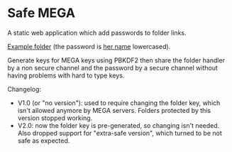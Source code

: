 # Safe MEGA

A static web application which add passwords to folder links.

[Example folder](https://safeme.ga/#9EUmiIab) (the password is [her name](https://myanimelist.net/character/7373) lowercased).

Generate keys for MEGA keys using PBKDF2 then share the folder handler by a non secure channel
and the password by a secure channel without having problems with hard to type keys.

Changelog:

* V1.0 (or "no version"): used to require changing the folder key, which isn't allowed
anymore by MEGA servers. Folders protected by this version stopped working.
* V2.0: now the folder key is pre-generated, so changing isn't needed. Also dropped
support for "extra-safe version", which turned to be not safe as expected.
